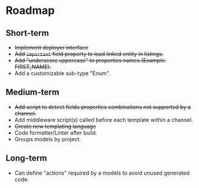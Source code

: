 # Roadmap

## Short-term

- ~~Implement deployer interface~~
- ~~Add `important` field property to load linked entity in listings.~~
- ~~Add "underscore uppercase" to properties names (Example: FIRST_NAME).~~
- Add a customizable sub-type "Enum".

## Medium-term

- ~~Add script to detect fields properties combinations not supported by a channel.~~
- Add middleware script(s) called before each template within a channel.
- ~~Create new templating language~~
- Code formatter/Linter after build.
- Groups models by project.

## Long-term

- Can define "actions" required by a models to avoid unused generated code.
